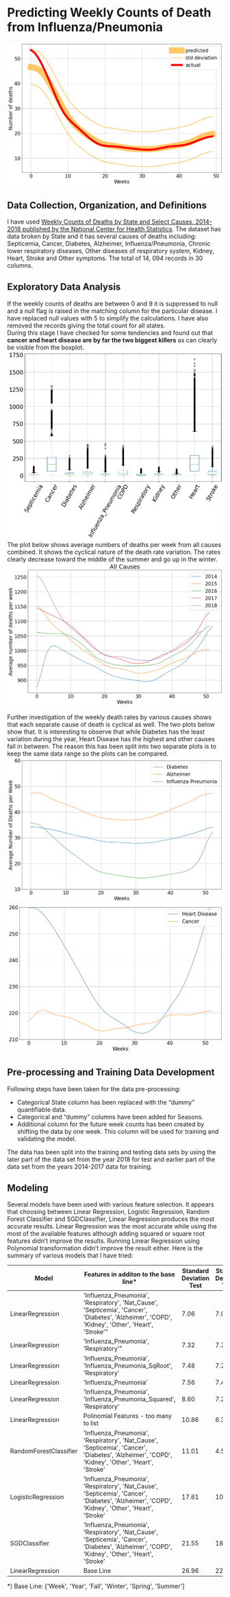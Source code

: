 # Predicting Weekly Counts of Death from Influenza/Pneumonia  
<img src="images/Influenza Pneumonia Prediction.png"/>

## Data Collection, Organization, and Definitions  
I have used [Weekly Counts of Deaths by State and Select Causes, 2014-2018 published by the National Center for Health Statistics](https://data.cdc.gov/NCHS/Weekly-Counts-of-Deaths-by-State-and-Select-Causes/3yf8-kanr).
The dataset has data broken by State and it has several causes of deaths including:  Septicemia, Cancer, Diabetes, Alzheimer, Influenza/Pneumonia, Chronic lower respiratory diseases, Other diseases of respiratory system, Kidney, Heart, Stroke and Other symptoms. The total of 14, 094 records in 30 columns. 

## Exploratory Data Analysis  
If the weekly counts of deaths are between 0 and 9 it is suppressed to null and a null flag is raised in the matching column for the particular disease. I have replaced null values with 5 to simplify the calculations.  I have also removed the records giving the total count for all states.  
During this stage I have checked for some tendencies and found out that **cancer and heart disease are by far the two biggest killers** as can clearly be visible from the boxplot.
<img src="images/boxplot.png"/>
The plot below shows average numbers of deaths per week from all causes combined. It shows the cyclical nature of the death rate variation. The rates clearly decrease toward the middle of the summer and go up in the winter.  
<img src="images/all causes.png"/>  
  
Further investigation of the weekly death rates by various causes shows that each separate cause of death is cyclical as well. The two plots below show that. It is interesting to observe that while Diabetes has the least variation during the year, Heart Disease has the highest and other causes fall in between. The reason this has been split into two separate plots is to keep the same data range so the plots can be compared.  
<img src="images/3 more.png"/>  
<img src="images/2 more.png"/>  
  
## Pre-processing and Training Data Development  
Following steps have been taken for the data pre-processing:  
* Categorical State column has been replaced with the “dummy” quantifiable data.  
* Categorical and  “dummy” columns have been added for Seasons.  
* Additional column for the future week counts has been created by shifting the data by one week. This column will be used for training and validating the model.  

The data has been split into the training and testing data sets by using the later part of the data set from the year 2018 for test and earlier part of the data set from the years 2014-2017 data for training.

## Modeling  
Several models have been used with various feature selection. It appears that choosing between Linear Regression, Logistic Regression, Random Forest Classifier and SGDClassifier, Linear Regression produces the most accurate results. Linear Regression was the most accurate while using the most of the available features although adding squared or square root features didn’t improve the results. Running Linear Regression using Polynomial transformation didn’t improve the result either. 
Here is the summary of various models that I have tried:

| Model | Features in additon to the base line* |Standard Deviation Test |Standard Deviation Train | RMSE Test | RMSE Train |
| ----- | ------------------------------------ | --- | --- | --- | --- |
| LinearRegression | 'Influenza_Pneumonia', 'Respiratory', 'Nat_Cause', 'Septicemia', 'Cancer', 'Diabetes', 'Alzheimer', 'COPD', 'Kidney', 'Other', 'Heart', 'Stroke'" | 7.06 | 7.07 | 7.06 | 7.07 |
| LinearRegression| 'Influenza_Pneumonia', 'Respiratory'"|7.32|7.34|7.32|7.33 |
| LinearRegression| 'Influenza_Pneumonia', 'Influenza_Pneumonia_SqRoot', 'Respiratory' |7.48|7.24|7.48|7.24 |
| LinearRegression| 'Influenza_Pneumonia' |7.56|7.42|7.57|7.42 |
| LinearRegression| 'Influenza_Pneumonia', 'Influenza_Pneumonia_Squared', 'Respiratory' |8.60|7.23|8.61|7.23 |
| LinearRegression|Polinomial Features - too many to list|10.86|6.38|11.00|6.38 |
| RandomForestClassifier| 'Influenza_Pneumonia', 'Respiratory', 'Nat_Cause', 'Septicemia', 'Cancer', 'Diabetes', 'Alzheimer', 'COPD', 'Kidney', 'Other', 'Heart', 'Stroke' |11.01|4.56|11.32|4.71 |
| LogisticRegression| 'Influenza_Pneumonia', 'Respiratory', 'Nat_Cause', 'Septicemia', 'Cancer', 'Diabetes', 'Alzheimer', 'COPD', 'Kidney', 'Other', 'Heart', 'Stroke' |17.61|10.37|18.52|11.73 |
| SGDClassifier| 'Influenza_Pneumonia', 'Respiratory', 'Nat_Cause', 'Septicemia', 'Cancer', 'Diabetes', 'Alzheimer', 'COPD', 'Kidney', 'Other', 'Heart', 'Stroke'|21.55|18.20|22.71|19.19 |
| LinearRegression|Base Line|26.96|22.61|27.02|22.61 |
  
*) Base Line: ['Week', 'Year', 'Fall', 'Winter', 'Spring', 'Summer']
